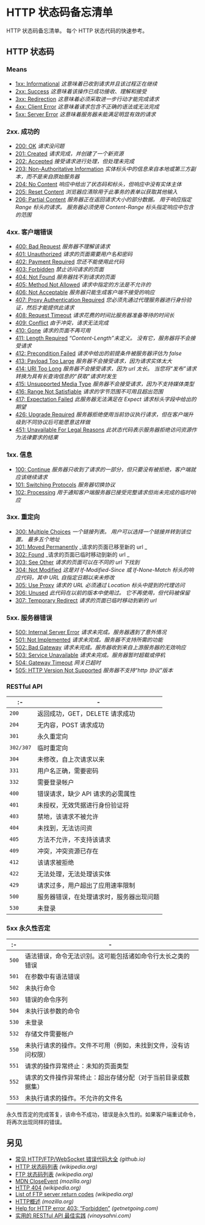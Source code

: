 HTTP 状态码备忘清单
===

HTTP 状态码备忘清单。 每个 HTTP 状态代码的快速参考。

HTTP 状态码
---

### Means 

- [1xx: Informational](#1xx-information) _这意味着已收到请求并且该过程正在继续_<!--rehype:tooltips-->
- [2xx: Success](#2xx-successful) _这意味着该操作已成功接收、理解和接受_<!--rehype:tooltips-->
- [3xx: Redirection](#3xx-redirection) _这意味着必须采取进一步行动才能完成请求_<!--rehype:tooltips-->
- [4xx: Client Error](#4xx-client-error) _这意味着请求包含不正确的语法或无法完成_<!--rehype:tooltips-->
- [5xx: Server Error](#5xx-server-error) _这意味着服务器未能满足明显有效的请求_<!--rehype:tooltips-->

### 2xx. 成功的
<!--rehype:wrap-class=row-span-2-->

* [200: OK](https://tools.ietf.org/html/rfc7231#section-6.3.1) _请求没问题_<!--rehype:tooltips-->
* [201: Created](https://tools.ietf.org/html/rfc7231#section-6.3.2) _请求完成，并创建了一个新资源_<!--rehype:tooltips-->
* [202: Accepted](https://tools.ietf.org/html/rfc7231#section-6.3.3) _接受请求进行处理，但处理未完成_<!--rehype:tooltips-->
* [203: Non-Authoritative Information](https://tools.ietf.org/html/rfc7231#section-6.3.4) _实体标头中的信息来自本地或第三方副本，而不是来自原始服务器_<!--rehype:tooltips-->
* [204: No Content](https://tools.ietf.org/html/rfc7231#section-6.3.5) _响应中给出了状态码和标头，但响应中没有实体主体_<!--rehype:tooltips-->
* [205: Reset Content](https://tools.ietf.org/html/rfc7231#section-6.3.6) _浏览器应清除用于此事务的表单以获取其他输入_<!--rehype:tooltips-->
* [206: Partial Content](https://tools.ietf.org/html/rfc7233#section-4.1) _服务器正在返回请求大小的部分数据。 用于响应指定 Range 标头的请求。 服务器必须使用 Content-Range 标头指定响应中包含的范围_<!--rehype:tooltips-->

### 4xx. 客户端错误
<!--rehype:wrap-class=row-span-3-->

* [400: Bad Request](https://tools.ietf.org/html/rfc7231#section-6.5.1) _服务器不理解该请求_<!--rehype:tooltips-->
* [401: Unauthorized](https://tools.ietf.org/html/rfc7235#section-3.1) _请求的页面需要用户名和密码_<!--rehype:tooltips-->
* [402: Payment Required](https://tools.ietf.org/html/rfc7231#section-6.5.2) _您还不能使用此代码_<!--rehype:tooltips-->
* [403: Forbidden](https://tools.ietf.org/html/rfc7231#section-6.5.3) _禁止访问请求的页面_<!--rehype:tooltips-->
* [404: Not Found](https://tools.ietf.org/html/rfc7231#section-6.5.4) _服务器找不到请求的页面_<!--rehype:tooltips-->
* [405: Method Not Allowed](https://tools.ietf.org/html/rfc7231#section-6.5.5) _请求中指定的方法是不允许的_<!--rehype:tooltips-->
* [406: Not Acceptable](https://tools.ietf.org/html/rfc7231#section-6.5.6) _服务器只能生成客户端不接受的响应_<!--rehype:tooltips-->
* [407: Proxy Authentication Required](https://tools.ietf.org/html/rfc7235#section-3.2) _您必须先通过代理服务器进行身份验证，然后才能提供此请求_<!--rehype:tooltips-->
* [408: Request Timeout](https://tools.ietf.org/html/rfc7231#section-6.5.7) _请求花费的时间比服务器准备等待的时间长_<!--rehype:tooltips-->
* [409: Conflict](https://tools.ietf.org/html/rfc7231#section-6.5.8) _由于冲突，请求无法完成_<!--rehype:tooltips-->
* [410: Gone](https://tools.ietf.org/html/rfc7231#section-6.5.9) _请求的页面不再可用_<!--rehype:tooltips-->
* [411: Length Required](https://tools.ietf.org/html/rfc7231#section-6.5.10) _“Content-Length”未定义。 没有它，服务器将不会接受请求_<!--rehype:tooltips-->
* [412: Precondition Failed](https://tools.ietf.org/html/rfc7232#section-4.2) _请求中给出的前提条件被服务器评估为 false_<!--rehype:tooltips-->
* [413: Payload Too Large](https://tools.ietf.org/html/rfc7231#section-6.5.11) _服务器不会接受请求，因为请求实体太大_<!--rehype:tooltips-->
* [414: URI Too Long](https://tools.ietf.org/html/rfc7231#section-6.5.12) _服务器不会接受请求，因为 url 太长。 当您将“发布”请求转换为具有长查询信息的“获取”请求时发生_<!--rehype:tooltips-->
* [415: Unsupported Media Type](https://tools.ietf.org/html/rfc7231#section-6.5.13) _服务器不会接受请求，因为不支持媒体类型_<!--rehype:tooltips-->
* [416: Range Not Satisfiable](https://tools.ietf.org/html/rfc7233#section-4.4) _请求的字节范围不可用且超出范围_<!--rehype:tooltips-->
* [417: Expectation Failed](https://tools.ietf.org/html/rfc7231#section-6.5.14) _此服务器无法满足在 Expect 请求标头字段中给出的期望_<!--rehype:tooltips-->
* [426: Upgrade Required](https://tools.ietf.org/html/rfc7231#section-6.5.15) _服务器拒绝使用当前协议执行请求，但在客户端升级到不同协议后可能愿意这样做_<!--rehype:tooltips-->
* [451: Unavailable For Legal Reasons](https://datatracker.ietf.org/doc/html/rfc7725#section-3) _此状态代码表示服务器拒绝访问资源作为法律要求的结果_<!--rehype:tooltips-->

### 1xx. 信息

* [100: Continue](https://tools.ietf.org/html/rfc7231#section-6.2.1) _服务器只收到了请求的一部分，但只要没有被拒绝，客户端就应该继续请求_<!--rehype:tooltips-->
* [101: Switching Protocols](https://tools.ietf.org/html/rfc7231#section-6.2.2) _服务器切换协议_<!--rehype:tooltips-->
* [102: Processing](https://tools.ietf.org/html/rfc2518#section-10.1) _用于通知客户端服务器已接受完整请求但尚未完成的临时响应_<!--rehype:tooltips-->

### 3xx. 重定向

* [300: Multiple Choices](https://tools.ietf.org/html/rfc7231#section-6.4.1) _一个链接列表。 用户可以选择一个链接并转到该位置。 最多五个地址_<!--rehype:tooltips-->
* [301: Moved Permanently](https://tools.ietf.org/html/rfc7231#section-6.4.2) _请求的页面已移至新的 url _<!--rehype:tooltips-->
* [302: Found](https://tools.ietf.org/html/rfc7231#section-6.4.3) _请求的页面已临时移动到新的 url _<!--rehype:tooltips-->
* [303: See Other](https://tools.ietf.org/html/rfc7231#section-6.4.4) _请求的页面可以在不同的 url 下找到_<!--rehype:tooltips-->
* [304: Not Modified](https://tools.ietf.org/html/rfc7232#section-4.1) _这是对 If-Modified-Since 或 If-None-Match 标头的响应代码，其中 URL 自指定日期以来未修改_<!--rehype:tooltips-->
* [305: Use Proxy](https://tools.ietf.org/html/rfc7231#section-6.4.5) _请求的 URL 必须通过 Location 标头中提到的代理访问_<!--rehype:tooltips-->
* [306: Unused](https://tools.ietf.org/html/rfc7231#section-6.4.6) _此代码在以前的版本中使用过。 它不再使用，但代码被保留_<!--rehype:tooltips-->
* [307: Temporary Redirect](https://tools.ietf.org/html/rfc7231#section-6.4.7) _请求的页面已临时移动到新的 url_<!--rehype:tooltips-->

### 5xx. 服务器错误

* [500: Internal Server Error](https://tools.ietf.org/html/rfc7231#section-6.6.1) _请求未完成。服务器遇到了意外情况_<!--rehype:tooltips-->
* [501: Not Implemented](https://tools.ietf.org/html/rfc7231#section-6.6.2) _请求未完成。服务器不支持所需的功能_<!--rehype:tooltips-->
* [502: Bad Gateway](https://tools.ietf.org/html/rfc7231#section-6.6.3) _请求未完成。服务器收到来自上游服务器的无效响应_<!--rehype:tooltips-->
* [503: Service Unavailable](https://tools.ietf.org/html/rfc7231#section-6.6.4) _请求未完成。服务器暂时超载或停机_<!--rehype:tooltips-->
* [504: Gateway Timeout](https://tools.ietf.org/html/rfc7231#section-6.6.5) _网关已超时_<!--rehype:tooltips-->
* [505: HTTP Version Not Supported](https://tools.ietf.org/html/rfc7231#section-6.6.6) _服务器不支持“http 协议”版本_<!--rehype:tooltips-->

### RESTful API

 :- | -
---- | ----
`200` | 返回成功，GET，DELETE 请求成功
`204` | 无内容，POST 请求成功
`301` | 永久重定向
`302/307` | 临时重定向
`304` | 未修改，自上次请求以来
`331` | 用户名正确，需要密码
`332` | 需要登录帐户
`400` | 错误请求，缺少 API 请求的必需属性
`401` | 未授权，无效凭据进行身份验证将
`403` | 禁地，该请求不被允许
`404` | 未找到，无法访问资
`405` | 方法不允许，不支持该请求
`409` | 冲突，冲突资源已存在
`412` | 该请求被拒绝
`422` | 无法处理，无法处理该实体
`429` | 请求过多，用户超出了应用速率限制
`500` | 服务器错误，在处理请求时，服务器出现问题
`530` | 未登录

### 5xx 永久性否定
<!--rehype:wrap-class=col-span-2-->

 :- | -
---- | ----
`500` | 语法错误，命令无法识别。这可能包括诸如命令行太长之类的错误
`501` | 在参数中有语法错误
`502` | 未执行命令
`503` | 错误的命令序列
`504` | 未执行该参数的命令
`530` | 未登录
`532` | 存储文件需要帐户
`550` | 未执行请求的操作。文件不可用（例如，未找到文件，没有访问权限）
`551` | 请求的操作异常终止：未知的页面类型
`552` | 请求的文件操作异常终止：超出存储分配（对于当前目录或数据集）
`553` | 未执行请求的操作。不允许的文件名

永久性否定的完成答复，该命令不成功，错误是永久性的。如果客户端重试命令，将再次出现同样的错误。

另见
----

- [常见 HTTP/FTP/WebSocket 错误代码大全](https://jaywcjlove.github.io/handbook/other/HTTP-status-codes.html) _(github.io)_
- [HTTP 状态码列表](https://en.wikipedia.org/wiki/List_of_HTTP_status_codes) _(wikipedia.org)_
- [FTP 状态码列表](https://en.wikipedia.org/wiki/List_of_FTP_server_return_codes) _(wikipedia.org)_
- [MDN CloseEvent](https://developer.mozilla.org/zh-CN/docs/Web/API/CloseEvent) _(mozilla.org)_
- [HTTP 404](https://en.wikipedia.org/wiki/HTTP_404#Custom_error_pages) _(wikipedia.org)_
- [List of FTP server return codes](https://en.wikipedia.org/wiki/List_of_FTP_server_return_codes) _(wikipedia.org)_
- [HTTP概述](https://developer.mozilla.org/zh-CN/docs/Web/HTTP/Overview) _(mozilla.org)_
- [Help for HTTP error 403: “Forbidden”](http://www.getnetgoing.com/HTTP-403.html) _(getnetgoing.com)_
- [实用的 RESTful API 最佳实践](https://www.vinaysahni.com/best-practices-for-a-pragmatic-restful-api) _(vinaysahni.com)_